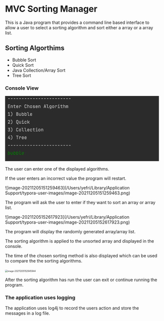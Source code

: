 # MVC Sorting Manager
This is a Java program that provides a command line based interface to allow a user to select a sorting algorithm and sort either a array or a array list.

## Sorting Algorthims

- Bubble Sort
- Quick Sort
- Java Collection/Array Sort
- Tree Sort

### Console View

![Chose Algorithm](SortingMVC/src/main/resources/images/algo.png)

The user can enter one of the displayed algorithms. 

If the user enters an incorrect value the program will restart.

![image-20211205151259463](/Users/yefri/Library/Application Support/typora-user-images/image-20211205151259463.png)

The program will ask the user to enter if they want to sort an array or array list.

![image-20211205152617923](/Users/yefri/Library/Application Support/typora-user-images/image-20211205152617923.png)

The program will display the randomly generated array/array list.

The sorting algorithm is applied to the unsorted array and displayed in the console.

The time of the chosen sorting method is also displayed which can be used to compare the the sorting algorithms.

<img src="/Users/yefri/Library/Application Support/typora-user-images/image-20211205152945944.png" alt="image-20211205152945944" style="zoom:50%;" />

After the sorting algorithm has run the user can exit or continue running the program.

### The application uses logging

The application uses log4j to record the users action and store the messages in a log file.
